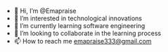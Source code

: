 - 👋 Hi, I’m @Emapraise
- 👀 I’m interested in technological innovations
- 🌱 I’m currently learning software engineering
- 💞️ I’m looking to collaborate in the learning process
- 📫 How to reach me emapraise333@gmail.com

<!---
Emapraise/Emapraise is a ✨ special ✨ repository because its `README.md` (this file) appears on your GitHub profile.
You can click the Preview link to take a look at your changes.
--->

